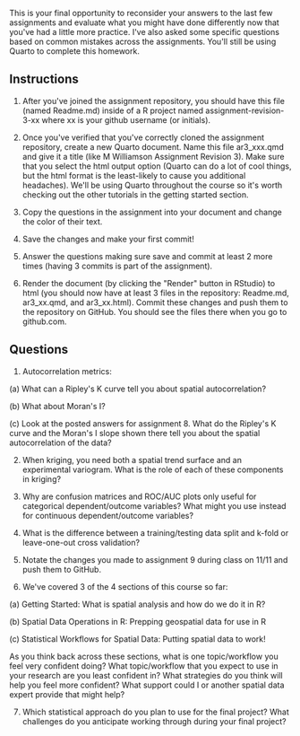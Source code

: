 This is your final opportunity to reconsider your answers to the last few assignments and evaluate what you might have done differently now that you've had a little more practice. I've also asked some specific questions based on common mistakes across the assignments. You'll still be using Quarto to complete this homework. 

## Instructions

1. After you've joined the assignment repository, you should have this file (named Readme.md) inside of a R project named assignment-revision-3-xx where xx is your github username (or initials).

2. Once you've verified that you've correctly cloned the assignment repository, create a new Quarto document. Name this file ar3_xxx.qmd and give it a title (like M Williamson Assignment Revision 3). Make sure that you select the html output option (Quarto can do a lot of cool things, but the html format is the least-likely to cause you additional headaches). We'll be using Quarto throughout the course so it's worth checking out the other tutorials in the getting started section.

3. Copy the questions in the assignment into your document and change the color of their text.

4. Save the changes and make your first commit!

5. Answer the questions making sure save and commit at least 2 more times (having 3 commits is part of the assignment).

6. Render the document (by clicking the "Render" button in RStudio) to html (you should now have at least 3 files in the repository: Readme.md, ar3_xx.qmd, and ar3_xx.html). Commit these changes and push them to the repository on GitHub. You should see the files there when you go to github.com.

## Questions

1. Autocorrelation metrics:

(a) What can a Ripley's K curve tell you about spatial autocorrelation? 

(b) What about Moran's I? 

(c) Look at the posted answers for assignment 8. What do the Ripley's K curve and the Moran's I slope shown there tell you about the spatial autocorrelation of the data? 

2. When kriging, you need both a spatial trend surface and an experimental variogram. What is the role of each of these components in kriging?

3. Why are confusion matrices and ROC/AUC plots only useful for categorical dependent/outcome variables? What might you use instead for continuous dependent/outcome variables?

4. What is the difference between a training/testing data split and k-fold or leave-one-out cross validation?

5. Notate the changes you made to assignment 9 during class on 11/11 and push them to GitHub. 

6. We've covered 3 of the 4 sections of this course so far: 

(a) Getting Started: What is spatial analysis and how do we do it in R?

(b) Spatial Data Operations in R: Prepping geospatial data for use in R

(c) Statistical Workflows for Spatial Data: Putting spatial data to work!

As you think back across these sections, what is one topic/workflow you feel very confident doing? What topic/workflow that you expect to use in your research are you least confident in? What strategies do you think will help you feel more confident? What support could I or another spatial data expert provide that might help?

7. Which statistical approach do you plan to use for the final project? What challenges do you anticipate working through during your final project?
